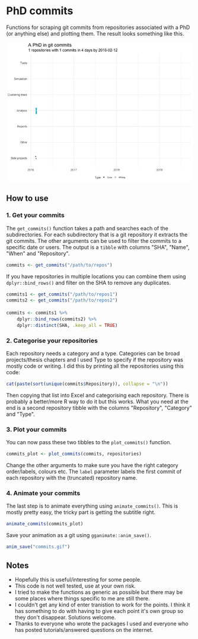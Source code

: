 # PhD commits

Functions for scraping git commits from repositories associated with a PhD (or
anything else) and plotting them. The result looks something like this.

![Commits GIF](phd_commits.gif)

## How to use

### 1. Get your commits

The `get_commits()` function takes a path and searches each of the
subdirectories. For each subdirectory that is a git repository it extracts
the git commits. The other arguments can be used to filter the commits to
a specific date or users. The output is a `tibble` with columns "SHA", "Name",
"When" and "Repository".

```r
commits <- get_commits("/path/to/repos")
```

If you have repositories in multiple locations you can combine them using
`dplyr::bind_rows()` and filter on the SHA to remove any duplicates.

```r
commits1 <- get_commits("/path/to/repos1")
commits2 <- get_commits("/path/to/repos2")

commits <- commits1 %>%
    dplyr::bind_rows(commits2) %>%
    dplyr::distinct(SHA, .keep_all = TRUE)
```

### 2. Categorise your repositories

Each repository needs a category and a type. Categories can be broad
projects/thesis chapters and I used Type to specify if the repository was
mostly code or writing. I did this by printing all the repositories using this
code:

```r
cat(paste(sort(unique(commits$Repository)), collapse = "\n"))
```

Then copying that list into Excel and categorising each repository. There is
probably a better/more R way to do it but this works. What you need at the end
is a second repository tibble with the columns "Repository", "Category" and
"Type".

### 3. Plot your commits

You can now pass these two tibbles to the `plot_commits()` function.

```r
commits_plot <- plot_commits(commits, repositories)
```

Change the other arguments to make sure you have the right category
order/labels, colours etc. The `label` parameter labels the first commit of
each repository with the (truncated) repository name.

### 4. Animate your commits

The last step is to animate everything using `animate_commits()`. This is
mostly pretty easy, the tricky part is getting the subtitle right.

```r
animate_commits(commits_plot)
```

Save your animation as a git using `gganimate::anim_save()`.

```r
anim_save("commits.gif")
```

## Notes

* Hopefully this is useful/interesting for some people.
* This code is not well tested, use at your own risk.
* I tried to make the functions as generic as possible but there may be some
  places where things specific to me are still there.
* I couldn't get any kind of enter tranistion to work for the points. I think
  it has something to do with having to give each point it's own group so they
  don't disappear. Solutions welcome.
* Thanks to everyone who wrote the packages I used and everyone who has posted
  tutorials/answered questions on the internet.

